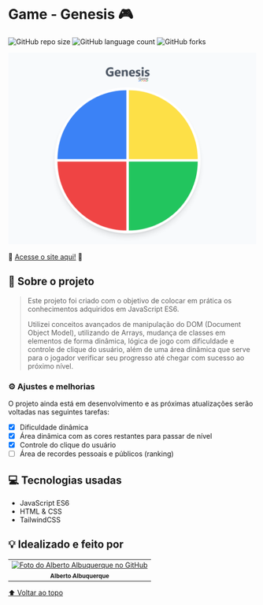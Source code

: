 # Game - Genesis 🎮

![GitHub repo size](https://img.shields.io/github/repo-size/allbertuu/game-genesis?style=for-the-badge)
![GitHub language count](https://img.shields.io/github/languages/count/allbertuu/game-genesis?style=for-the-badge)
![GitHub forks](https://img.shields.io/github/forks/allbertuu/game-genesis?style=for-the-badge)

<img src="./screenshots/banner.png" alt="Imagem de vizualização do site">

🚀 [Acesse o site aqui!](https://allbertuu.github.io/game-genesis/) 🚀 

## 💬 Sobre o projeto
> Este projeto foi criado com o objetivo de colocar em prática os conhecimentos adquiridos em JavaScript ES6.
>
> Utilizei conceitos avançados de manipulação do DOM (Document Object Model), utilizando de Arrays, mudança de classes em elementos de forma dinâmica, lógica de jogo com dificuldade e controle de clique do usuário, além de uma área dinâmica que serve para o jogador verificar seu progresso até chegar com sucesso ao próximo nível.

### ⚙ Ajustes e melhorias

O projeto ainda está em desenvolvimento e as próximas atualizações serão voltadas nas seguintes tarefas:

- [x] Dificuldade dinâmica
- [x] Área dinâmica com as cores restantes para passar de nível
- [x] Controle do clique do usuário
- [ ] Área de recordes pessoais e públicos (ranking)

## 💻 Tecnologias usadas
- JavaScript ES6
- HTML & CSS
- TailwindCSS

## 💡 Idealizado e feito por

<table>
  <tr>
    <td align="center">
      <a href="https://www.github.com/allbertuu">
        <img src="https://avatars.githubusercontent.com/u/89992304?v=4" width="100px;" alt="Foto do Alberto Albuquerque no GitHub"/><br>
        <sub>
          <b>Alberto Albuquerque</b>
        </sub>
      </a>
    </td>
  </tr>
</table>

[⬆ Voltar ao topo](#game-genesis)<br>